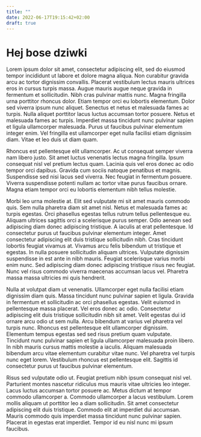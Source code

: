 ```yaml
---
title: ""
date: 2022-06-17T19:15:42+02:00
draft: true
---
```


# Hej bose dziwki

Lorem ipsum dolor sit amet, consectetur adipiscing elit, sed do eiusmod tempor incididunt ut labore et dolore magna aliqua. Non curabitur gravida arcu ac tortor dignissim convallis. Placerat vestibulum lectus mauris ultrices eros in cursus turpis massa. Augue mauris augue neque gravida in fermentum et sollicitudin. Nibh cras pulvinar mattis nunc. Magna fringilla urna porttitor rhoncus dolor. Etiam tempor orci eu lobortis elementum. Dolor sed viverra ipsum nunc aliquet. Senectus et netus et malesuada fames ac turpis. Nulla aliquet porttitor lacus luctus accumsan tortor posuere. Netus et malesuada fames ac turpis. Imperdiet massa tincidunt nunc pulvinar sapien et ligula ullamcorper malesuada. Purus ut faucibus pulvinar elementum integer enim. Vel fringilla est ullamcorper eget nulla facilisi etiam dignissim diam. Vitae et leo duis ut diam quam.

Rhoncus est pellentesque elit ullamcorper. Ac ut consequat semper viverra nam libero justo. Sit amet luctus venenatis lectus magna fringilla. Ipsum consequat nisl vel pretium lectus quam. Lacinia quis vel eros donec ac odio tempor orci dapibus. Gravida cum sociis natoque penatibus et magnis. Suspendisse sed nisi lacus sed viverra. Nec feugiat in fermentum posuere. Viverra suspendisse potenti nullam ac tortor vitae purus faucibus ornare. Magna etiam tempor orci eu lobortis elementum nibh tellus molestie.

Morbi leo urna molestie at. Elit sed vulputate mi sit amet mauris commodo quis. Sem nulla pharetra diam sit amet nisl. Netus et malesuada fames ac turpis egestas. Orci phasellus egestas tellus rutrum tellus pellentesque eu. Aliquam ultrices sagittis orci a scelerisque purus semper. Odio aenean sed adipiscing diam donec adipiscing tristique. A iaculis at erat pellentesque. Id consectetur purus ut faucibus pulvinar elementum integer. Amet consectetur adipiscing elit duis tristique sollicitudin nibh. Cras tincidunt lobortis feugiat vivamus at. Vivamus arcu felis bibendum ut tristique et egestas. In nulla posuere sollicitudin aliquam ultrices. Vulputate dignissim suspendisse in est ante in nibh mauris. Feugiat scelerisque varius morbi enim nunc. Sed adipiscing diam donec adipiscing tristique risus nec feugiat. Nunc vel risus commodo viverra maecenas accumsan lacus vel. Pharetra massa massa ultricies mi quis hendrerit.

Nulla at volutpat diam ut venenatis. Ullamcorper eget nulla facilisi etiam dignissim diam quis. Massa tincidunt nunc pulvinar sapien et ligula. Gravida in fermentum et sollicitudin ac orci phasellus egestas. Velit euismod in pellentesque massa placerat. Vel eros donec ac odio. Consectetur adipiscing elit duis tristique sollicitudin nibh sit amet. Velit egestas dui id ornare arcu odio ut sem nulla. Arcu bibendum at varius vel pharetra vel turpis nunc. Rhoncus est pellentesque elit ullamcorper dignissim. Elementum tempus egestas sed sed risus pretium quam vulputate. Tincidunt nunc pulvinar sapien et ligula ullamcorper malesuada proin libero. In nibh mauris cursus mattis molestie a iaculis. Aliquam malesuada bibendum arcu vitae elementum curabitur vitae nunc. Vel pharetra vel turpis nunc eget lorem. Vestibulum rhoncus est pellentesque elit. Sagittis id consectetur purus ut faucibus pulvinar elementum.

Risus sed vulputate odio ut. Feugiat pretium nibh ipsum consequat nisl vel. Parturient montes nascetur ridiculus mus mauris vitae ultricies leo integer. Lacus luctus accumsan tortor posuere ac. Metus dictum at tempor commodo ullamcorper a. Commodo ullamcorper a lacus vestibulum. Lorem mollis aliquam ut porttitor leo a diam sollicitudin. Sit amet consectetur adipiscing elit duis tristique. Commodo elit at imperdiet dui accumsan. Mauris commodo quis imperdiet massa tincidunt nunc pulvinar sapien. Placerat in egestas erat imperdiet. Tempor id eu nisl nunc mi ipsum faucibus.